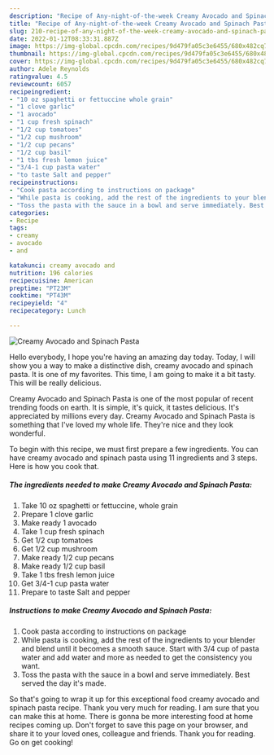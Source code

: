 ```yaml
---
description: "Recipe of Any-night-of-the-week Creamy Avocado and Spinach Pasta"
title: "Recipe of Any-night-of-the-week Creamy Avocado and Spinach Pasta"
slug: 210-recipe-of-any-night-of-the-week-creamy-avocado-and-spinach-pasta
date: 2022-01-12T08:33:31.887Z
image: https://img-global.cpcdn.com/recipes/9d479fa05c3e6455/680x482cq70/creamy-avocado-and-spinach-pasta-recipe-main-photo.jpg
thumbnail: https://img-global.cpcdn.com/recipes/9d479fa05c3e6455/680x482cq70/creamy-avocado-and-spinach-pasta-recipe-main-photo.jpg
cover: https://img-global.cpcdn.com/recipes/9d479fa05c3e6455/680x482cq70/creamy-avocado-and-spinach-pasta-recipe-main-photo.jpg
author: Adele Reynolds
ratingvalue: 4.5
reviewcount: 6057
recipeingredient:
- "10 oz spaghetti or fettuccine whole grain"
- "1 clove garlic"
- "1 avocado"
- "1 cup fresh spinach"
- "1/2 cup tomatoes"
- "1/2 cup mushroom"
- "1/2 cup pecans"
- "1/2 cup basil"
- "1 tbs fresh lemon juice"
- "3/4-1 cup pasta water"
- "to taste Salt and pepper"
recipeinstructions:
- "Cook pasta according to instructions on package"
- "While pasta is cooking, add the rest of the ingredients to your blender and blend until it becomes a smooth sauce. Start with 3/4 cup of pasta water and add water and more as needed to get the consistency you want."
- "Toss the pasta with the sauce in a bowl and serve immediately. Best served the day it&#39;s made."
categories:
- Recipe
tags:
- creamy
- avocado
- and

katakunci: creamy avocado and 
nutrition: 196 calories
recipecuisine: American
preptime: "PT23M"
cooktime: "PT43M"
recipeyield: "4"
recipecategory: Lunch

---
```



![Creamy Avocado and Spinach Pasta](https://img-global.cpcdn.com/recipes/9d479fa05c3e6455/680x482cq70/creamy-avocado-and-spinach-pasta-recipe-main-photo.jpg)

Hello everybody, I hope you're having an amazing day today. Today, I will show you a way to make a distinctive dish, creamy avocado and spinach pasta. It is one of my favorites. This time, I am going to make it a bit tasty. This will be really delicious.



Creamy Avocado and Spinach Pasta is one of the most popular of recent trending foods on earth. It is simple, it's quick, it tastes delicious. It's appreciated by millions every day. Creamy Avocado and Spinach Pasta is something that I've loved my whole life. They're nice and they look wonderful.


To begin with this recipe, we must first prepare a few ingredients. You can have creamy avocado and spinach pasta using 11 ingredients and 3 steps. Here is how you cook that.

<!--inarticleads1-->

##### The ingredients needed to make Creamy Avocado and Spinach Pasta:

1. Take 10 oz spaghetti or fettuccine, whole grain
1. Prepare 1 clove garlic
1. Make ready 1 avocado
1. Take 1 cup fresh spinach
1. Get 1/2 cup tomatoes
1. Get 1/2 cup mushroom
1. Make ready 1/2 cup pecans
1. Make ready 1/2 cup basil
1. Take 1 tbs fresh lemon juice
1. Get 3/4-1 cup pasta water
1. Prepare to taste Salt and pepper




<!--inarticleads2-->

##### Instructions to make Creamy Avocado and Spinach Pasta:

1. Cook pasta according to instructions on package
1. While pasta is cooking, add the rest of the ingredients to your blender and blend until it becomes a smooth sauce. Start with 3/4 cup of pasta water and add water and more as needed to get the consistency you want.
1. Toss the pasta with the sauce in a bowl and serve immediately. Best served the day it&#39;s made.




So that's going to wrap it up for this exceptional food creamy avocado and spinach pasta recipe. Thank you very much for reading. I am sure that you can make this at home. There is gonna be more interesting food at home recipes coming up. Don't forget to save this page on your browser, and share it to your loved ones, colleague and friends. Thank you for reading. Go on get cooking!
